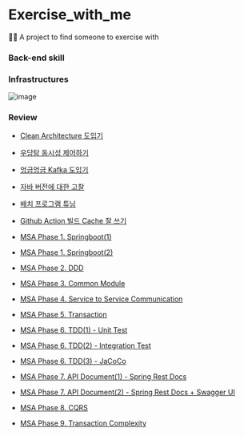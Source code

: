 # Exercise_with_me
🏃🏻 A project to find someone to exercise with

### Back-end skill

### Infrastructures
![image](https://github.com/taeyun1215/Exercise_with_me/assets/65766105/61d0154a-e752-47e3-9efa-b3861e15ef9f)

### Review
- [Clean Architecture 도입기](https://velog.io/@devty/Clean-Architecture)  

- [우당탕 동시성 제어하기](https://velog.io/@devty/%EC%9A%B0%EB%8B%B9%ED%83%95-%EB%8F%99%EC%8B%9C%EC%84%B1-%EC%A0%9C%EC%96%B4%ED%95%98%EA%B8%B0)  

- [엉금엉금 Kafka 도입기](https://velog.io/@devty/%EC%97%89%EA%B8%88%EC%97%89%EA%B8%88-Kafka-%EB%8F%84%EC%9E%85%EA%B8%B0)  

- [자바 버전에 대한 고찰](https://velog.io/@devty/%EC%9E%90%EB%B0%94-%EB%B2%84%EC%A0%84%EC%97%90-%EB%8C%80%ED%95%9C-%EA%B3%A0%EC%B0%B0)

- [배치 프로그램 튜닝](https://velog.io/@devty/배치-프로그램-튜닝)

- [Github Action 빌드 Cache 잘 쓰기]()

- [MSA Phase 1. Springboot(1)](https://velog.io/@devty/MSA-Phase-1.-Springboot1)  

- [MSA Phase 1. Springboot(2)](https://velog.io/@devty/MSA-Phase-1.-Springboot2) 

- [MSA Phase 2. DDD](https://velog.io/@devty/MSA-Phase-2.-DDD)

- [MSA Phase 3. Common Module](https://velog.io/@devty/MSA-Phase-3.-Common-Module)

- [MSA Phase 4. Service to Service Communication](https://velog.io/@devty/MSA-Phase-4.-Communication)

- [MSA Phase 5. Transaction](https://velog.io/@devty/MSA-Phase-5.-Transaction-czen7643)

- [MSA Phase 6. TDD(1) - Unit Test](https://velog.io/@devty/MSA-Phase-6.-TDD1-Unit-Test)

- [MSA Phase 6. TDD(2) - Integration Test](https://velog.io/@devty/MSA-Phase-6.-TDD2-Integration-Test)

- [MSA Phase 6. TDD(3) - JaCoCo](https://velog.io/@devty/MSA-Phase-6.-TDD3-JaCoCo)

- [MSA Phase 7. API Document(1) - Spring Rest Docs](https://velog.io/@devty/MSA-Phase-7.-API-Document1-Spring-Rest-Docs)

- [MSA Phase 7. API Document(2) - Spring Rest Docs + Swagger UI](https://velog.io/@devty/MSA-Phase-7.-API-Document2-Spring-Rest-Docs-Swagger-UI)

- [MSA Phase 8. CQRS](https://velog.io/@devty/MSA-Phase-8.-CQRS)
  
- [MSA Phase 9. Transaction Complexity](https://velog.io/@devty/MSA-Phase-9.-Transaction-Complexity-9xaow1x1)
